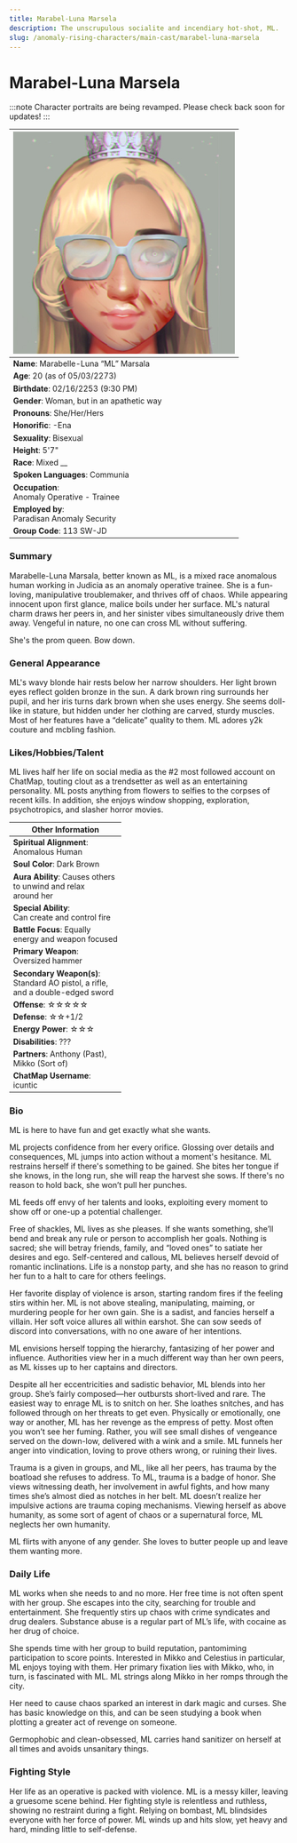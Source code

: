 ```yaml
---
title: Marabel-Luna Marsela
description: The unscrupulous socialite and incendiary hot-shot, ML.
slug: /anomaly-rising-characters/main-cast/marabel-luna-marsela
---
```


# Marabel-Luna Marsela

:::note
Character portraits are being revamped. Please check back soon for updates!
:::


<div class="leftCharacterProfile"> </div>

| ![M.L. Image](/img/characters/ml.jpg) |
| --- |
|**Name**: Marabelle-Luna “ML” Marsala|
|**Age**: 20 (as of 05/03/2273)|
|**Birthdate**: 02/16/2253 (9:30 PM)|
|**Gender**: Woman, but in an apathetic way|
|**Pronouns**: She/Her/Hers|
|**Honorific**: -Ena|
|**Sexuality**: Bisexual|
|**Height**: 5'7"|
|**Race**: Mixed __ |
|**Spoken Languages**: Communia|
|**Occupation**:<br/> Anomaly Operative - Trainee|
|**Employed by**:<br/> Paradisan Anomaly Security|
|**Group Code**: 113 SW-JD|






### Summary

Marabelle-Luna Marsala, better known as ML, is a mixed race anomalous human working in Judicia as an anomaly operative trainee. She is a fun-loving, manipulative troublemaker, and thrives off of chaos. While appearing innocent upon first glance, malice boils under her surface. ML's natural charm draws her peers in, and her sinister vibes simultaneously drive them away. Vengeful in nature, no one can cross ML without suffering.

She's the prom queen. Bow down.

### General Appearance

ML's wavy blonde hair rests below her narrow shoulders. Her light brown eyes reflect golden bronze in the sun. A dark brown ring surrounds her pupil, and her iris turns dark brown when she uses energy. She seems doll-like in stature, but hidden under her clothing are carved, sturdy muscles. Most of her features have a “delicate” quality to them. ML adores y2k couture and mcbling fashion.

### Likes/Hobbies/Talent

ML lives half her life on social media as the #2 most followed account on ChatMap, touting clout as a trendsetter as well as an entertaining personality. ML posts anything from flowers to selfies to the corpses of recent kills. In addition, she enjoys window shopping, exploration, psychotropics, and slasher horror movies.

<div class="rightCharacterProfile"> </div>

|Other Information|
| --- |
|**Spiritual Alignment**: <br/> 	Anomalous Human|
|**Soul Color**: 	Dark Brown|
|**Aura Ability**: 	Causes others<br/> to unwind and relax<br/> around her|
|**Special Ability**:<br/> 	Can create and control fire|
|**Battle Focus**: 	Equally<br/> energy and weapon focused|
|**Primary Weapon**:<br/> 	Oversized hammer|
|**Secondary Weapon(s)**:<br/> 	Standard AO pistol, a rifle,<br/> and a double-edged sword|
|**Offense**: ☆☆☆☆☆|
|**Defense**: ☆☆+1/2|
|**Energy Power**: ☆☆☆|
|**Disabilities**: 	???|
|**Partners**: 	Anthony (Past),<br/> Mikko (Sort of)|
|**ChatMap Username**:<br/> 	icuntic|

### Bio

ML is here to have fun and get exactly what she wants.

ML projects confidence from her every orifice. Glossing over details and consequences, ML jumps into action without a moment's hesitance. ML restrains herself if there's something to be gained. She bites her tongue if she knows, in the long run, she will reap the harvest she sows. If there's no reason to hold back, she won’t pull her punches.

ML feeds off envy of her talents and looks, exploiting every moment to show off or one-up a potential challenger.

Free of shackles, ML lives as she pleases. If she wants something, she’ll bend and break any rule or person to accomplish her goals. Nothing is sacred; she will betray friends, family, and “loved ones” to satiate her desires and ego. Self-centered and callous, ML believes herself devoid of romantic inclinations. Life is a nonstop party, and she has no reason to grind her fun to a halt to care for others feelings.

Her favorite display of violence is arson, starting random fires if the feeling stirs within her. ML is not above stealing, manipulating, maiming, or murdering people for her own gain. She is a sadist, and fancies herself a villain. Her soft voice allures all within earshot. She can sow seeds of discord into conversations, with no one aware of her intentions.

ML envisions herself topping the hierarchy, fantasizing of her power and influence. Authorities view her in a much different way than her own peers, as ML kisses up to her captains and directors.

Despite all her eccentricities and sadistic behavior, ML blends into her group. She’s fairly composed—her outbursts short-lived and rare. The easiest way to enrage ML is to snitch on her. She loathes snitches, and has followed through on her threats to get even. Physically or emotionally, one way or another, ML has her revenge as the empress of petty. Most often you won’t see her fuming. Rather, you will see small dishes of vengeance served on the down-low, delivered with a wink and a smile. ML funnels her anger into vindication, loving to prove others wrong, or ruining their lives.

Trauma is a given in groups, and ML, like all her peers, has trauma by the boatload she refuses to address. To ML, trauma is a badge of honor. She views witnessing death, her involvement in awful fights, and how many times she’s almost died as notches in her belt. ML doesn’t realize her impulsive actions are trauma coping mechanisms. Viewing herself as above humanity, as some sort of agent of chaos or a supernatural force, ML neglects her own humanity.

ML flirts with anyone of any gender. She loves to butter people up and leave them wanting more.

### Daily Life

ML works when she needs to and no more. Her free time is not often spent with her group. She escapes into the city, searching for trouble and entertainment. She frequently stirs up chaos with crime syndicates and drug dealers. Substance abuse is a regular part of ML’s life, with cocaine as her drug of choice.

She spends time with her group to build reputation, pantomiming participation to score points. Interested in Mikko and Celestius in particular, ML enjoys toying with them. Her primary fixation lies with Mikko, who, in turn, is fascinated with ML. ML strings along Mikko in her romps through the city.

Her need to cause chaos sparked an interest in dark magic and curses. She has basic knowledge on this, and can be seen studying a book when plotting a greater act of revenge on someone.

Germophobic and clean-obsessed, ML carries hand sanitizer on herself at all times and avoids unsanitary things.

### Fighting Style

Her life as an operative is packed with violence. ML is a messy killer, leaving a gruesome scene behind. Her fighting style is relentless and ruthless, showing no restraint during a fight. Relying on bombast, ML blindsides everyone with her force of power. ML winds up and hits slow, yet heavy and hard, minding little to self-defense.
